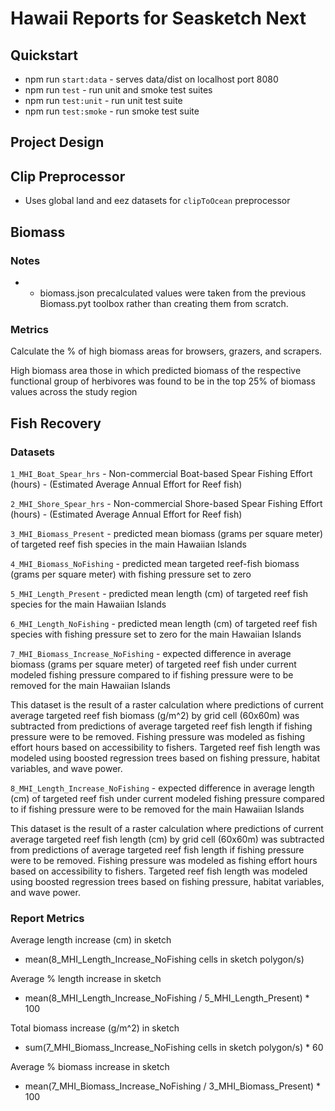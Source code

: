 # Hawaii Reports for Seasketch Next

## Quickstart

* npm run `start:data` - serves data/dist on localhost port 8080
* npm run `test` - run unit and smoke test suites
* npm run `test:unit` - run unit test suite
* npm run `test:smoke` - run smoke test suite

## Project Design

## Clip Preprocessor

* Uses global land and eez datasets for `clipToOcean` preprocessor

## Biomass

### Notes
* * biomass.json precalculated values were taken from the previous Biomass.pyt toolbox rather than creating them from scratch.

### Metrics
Calculate the % of high biomass areas for browsers, grazers, and scrapers.

High biomass area those in which predicted biomass of the respective functional group of herbivores was found to be in the top 25% of biomass values across the study region

## Fish Recovery

### Datasets
`1_MHI_Boat_Spear_hrs` - Non-commercial Boat-based Spear Fishing Effort (hours) - (Estimated Average Annual Effort for Reef fish)

`2_MHI_Shore_Spear_hrs` - Non-commercial Shore-based Spear Fishing Effort (hours) - (Estimated Average Annual Effort for Reef fish)

`3_MHI_Biomass_Present` - predicted mean biomass (grams per square meter) of targeted reef fish species in the main Hawaiian Islands

`4_MHI_Biomass_NoFishing` - predicted mean targeted reef-fish biomass (grams per square meter) with fishing pressure set to zero

`5_MHI_Length_Present` - predicted mean length (cm) of targeted reef fish species for the main Hawaiian Islands

`6_MHI_Length_NoFishing` - predicted mean length (cm) of targeted reef fish species with fishing pressure set to zero for the main Hawaiian Islands

`7_MHI_Biomass_Increase_NoFishing` - expected difference in average biomass (grams per square meter) of targeted reef fish under current modeled fishing pressure compared to if fishing pressure were to be removed for the main Hawaiian Islands

This dataset is the result of a raster calculation where predictions of current average targeted reef fish biomass (g/m^2) by grid cell (60x60m) was subtracted from predictions of average targeted reef fish length if fishing pressure were to be removed. Fishing pressure was modeled as fishing effort hours based on accessibility to fishers. Targeted reef fish length was modeled using boosted regression trees based on fishing pressure, habitat variables, and wave power.

`8_MHI_Length_Increase_NoFishing` - expected difference in average length (cm) of targeted reef fish under current modeled fishing pressure compared to if fishing pressure were to be removed for the main Hawaiian Islands

This dataset is the result of a raster calculation where predictions of current average targeted reef fish length (cm) by grid cell (60x60m) was subtracted from predictions of average targeted reef fish length if fishing pressure were to be removed. Fishing pressure was modeled as fishing effort hours based on accessibility to fishers. Targeted reef fish length was modeled using boosted regression trees based on fishing pressure, habitat variables, and wave power.

### Report Metrics

Average length increase (cm) in sketch
* mean(8_MHI_Length_Increase_NoFishing cells in sketch polygon/s)

Average % length increase in sketch
* mean(8_MHI_Length_Increase_NoFishing / 5_MHI_Length_Present) * 100

Total biomass increase (g/m^2) in sketch
* sum(7_MHI_Biomass_Increase_NoFishing cells in sketch polygon/s) * 60

Average % biomass increase in sketch
* mean(7_MHI_Biomass_Increase_NoFishing / 3_MHI_Biomass_Present) * 100
